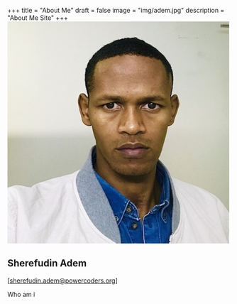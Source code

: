 +++
title = "About Me"
draft = false
image = "img/adem.jpg"
description = "About Me Site"
+++
![ ](content/img/adem.jpg)

## Sherefudin Adem

[sherefudin.adem@powercoders.org]

Who am i 
